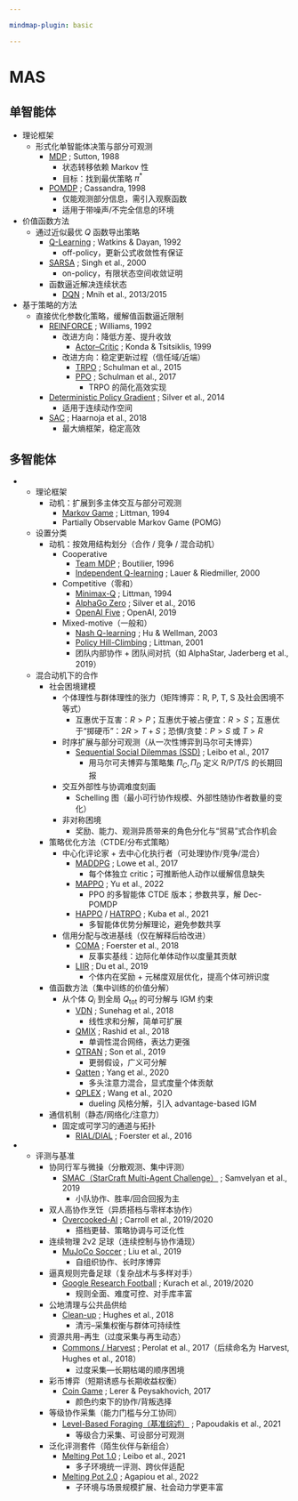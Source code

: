 ```yaml
---

mindmap-plugin: basic

---
```


# MAS

## 单智能体
- 理论框架
    - 形式化单智能体决策与部分可观测
        - [MDP](https://link.springer.com/article/10.1007/BF00992696) ; Sutton, 1988
            - 状态转移依赖 Markov 性
            - 目标：找到最优策略 $\pi^*$
        - [POMDP](https://www.sciencedirect.com/science/article/pii/S000437029800023X) ; Cassandra, 1998
            - 仅能观测部分信息，需引入观察函数
            - 适用于带噪声/不完全信息的环境
- 价值函数方法
    - 通过近似最优 $Q$ 函数导出策略
        - [Q-Learning](https://link.springer.com/article/10.1007/BF00992698) ; Watkins & Dayan, 1992
            - off-policy，更新公式收敛性有保证
        - [SARSA](https://dl.acm.org/doi/10.5555/645529.657617) ; Singh et al., 2000
            - on-policy，有限状态空间收敛证明
        - 函数逼近解决连续状态
            - [DQN](https://arxiv.org/abs/1312.5602) ; Mnih et al., 2013/2015
- 基于策略的方法
    - 直接优化参数化策略，缓解值函数逼近限制
        - [REINFORCE](https://dl.acm.org/doi/10.1145/138243.138273) ; Williams, 1992
            - 改进方向：降低方差、提升收敛
                - [Actor–Critic](https://papers.nips.cc/paper/1786-convergence-properties-of-policy-iteration) ; Konda & Tsitsiklis, 1999
            - 改进方向：稳定更新过程（信任域/近端）
                - [TRPO](https://arxiv.org/abs/1502.05477) ; Schulman et al., 2015
                - [PPO](https://arxiv.org/abs/1707.06347) ; Schulman et al., 2017
                    - TRPO 的简化高效实现
        - [Deterministic Policy Gradient](https://proceedings.mlr.press/v32/silver14.pdf) ; Silver et al., 2014
            - 适用于连续动作空间
        - [SAC](https://arxiv.org/abs/1801.01290) ; Haarnoja et al., 2018
            - 最大熵框架，稳定高效

## 多智能体
-
    - 理论框架
        - 动机：扩展到多主体交互与部分可观测
            - [Markov Game](https://www.jmlr.org/papers/volume4/littman03a/littman03a.pdf) ; Littman, 1994
            - Partially Observable Markov Game (POMG)
    - 设置分类
        - 动机：按效用结构划分（合作 / 竞争 / 混合动机）
            - Cooperative
                - [Team MDP](https://link.springer.com/chapter/10.1007/3-540-61380-2_18) ; Boutilier, 1996
                - [Independent Q-learning](https://link.springer.com/chapter/10.1007/3-540-45545-0_14) ; Lauer & Riedmiller, 2000
            - Competitive（零和）
                - [Minimax-Q](https://www.jmlr.org/papers/volume4/littman03a/littman03a.pdf) ; Littman, 1994
                - [AlphaGo Zero](https://www.nature.com/articles/nature24270) ; Silver et al., 2016
                - [OpenAI Five](https://arxiv.org/abs/1912.06680) ; OpenAI, 2019
            - Mixed-motive（一般和）
                - [Nash Q-learning](https://dl.acm.org/doi/10.1145/502512.502549) ; Hu & Wellman, 2003
                - [Policy Hill-Climbing](https://www.sciencedirect.com/science/article/pii/S0004370201001250) ; Littman, 2001
                - 团队内部协作 + 团队间对抗（如 AlphaStar, Jaderberg et al., 2019）
    - 混合动机下的合作
        - 社会困境建模
            - 个体理性与群体理性的张力（矩阵博弈：R, P, T, S 及社会困境不等式）
                - 互惠优于互害：$R>P$；互惠优于被占便宜：$R>S$；互惠优于“掷硬币”：$2R>T+S$；恐惧/贪婪：$P>S$ 或 $T>R$
            - 时序扩展与部分可观测（从一次性博弈到马尔可夫博弈）
                - [Sequential Social Dilemmas (SSD)](https://arxiv.org/abs/1702.03037) ; Leibo et al., 2017
                    - 用马尔可夫博弈与策略集 $\Pi_C,\Pi_D$ 定义 R/P/T/S 的长期回报
            - 交互外部性与协调难度刻画
                - Schelling 图（最小可行协作规模、外部性随协作者数量的变化）
            - 非对称困境
                - 奖励、能力、观测异质带来的角色分化与“贸易”式合作机会
        - 策略优化方法（CTDE/分布式策略）
            - 中心化评论家 + 去中心化执行者（可处理协作/竞争/混合）
                - [MADDPG](https://arxiv.org/abs/1706.02275) ; Lowe et al., 2017
                    - 每个体独立 critic；可推断他人动作以缓解信息缺失
                - [MAPPO](https://arxiv.org/abs/2103.01955) ; Yu et al., 2022
                    - PPO 的多智能体 CTDE 版本；参数共享，解 Dec-POMDP
                - [HAPPO](https://arxiv.org/abs/2109.11251) / [HATRPO](https://arxiv.org/abs/2109.11251) ; Kuba et al., 2021
                    - 多智能体优势分解理论，避免参数共享
            - 信用分配与改进基线（仅在解释后给改进）
                - [COMA](https://arxiv.org/abs/1705.08926) ; Foerster et al., 2018
                    - 反事实基线：边际化单体动作以度量其贡献
                - [LIIR](https://arxiv.org/abs/1906.10129) ; Du et al., 2019
                    - 个体内在奖励 + 元梯度双层优化，提高个体可辨识度
        - 值函数方法（集中训练的价值分解）
            - 从个体 $Q_i$ 到全局 $Q_{\text{tot}}$ 的可分解与 IGM 约束
                - [VDN](https://arxiv.org/abs/1706.05296) ; Sunehag et al., 2018
                    - 线性求和分解，简单可扩展
                - [QMIX](https://arxiv.org/abs/1803.11485) ; Rashid et al., 2018
                    - 单调性混合网络，表达力更强
                - [QTRAN](https://arxiv.org/abs/1905.05408) ; Son et al., 2019
                    - 更弱假设，广义可分解
                - [Qatten](https://arxiv.org/abs/2002.03939) ; Yang et al., 2020
                    - 多头注意力混合，显式度量个体贡献
                - [QPLEX](https://arxiv.org/abs/2008.01062) ; Wang et al., 2020
                    - dueling 风格分解，引入 advantage-based IGM
        - 通信机制（静态/网络化/注意力）
            - 固定或可学习的通道与拓扑
                - [RIAL/DIAL](https://arxiv.org/abs/1605.06676) ; Foerster et al., 2016
-
    - 评测与基准
        - 协同行军与微操（分散观测、集中评测）
            - [SMAC（StarCraft Multi-Agent Challenge）](https://arxiv.org/abs/1902.04043) ; Samvelyan et al., 2019
                - 小队协作、胜率/回合回报为主
        - 双人高协作烹饪（异质搭档与零样本协作）
            - [Overcooked-AI](https://arxiv.org/abs/1910.05789) ; Carroll et al., 2019/2020
                - 搭档更替、策略协调与可泛化性
        - 连续物理 2v2 足球（连续控制与协作涌现）
            - [MuJoCo Soccer](https://arxiv.org/abs/1902.07151) ; Liu et al., 2019
                - 自组织协作、长时序博弈
        - 逼真规则完备足球（复杂战术与多样对手）
            - [Google Research Football](https://arxiv.org/pdf/1907.11180) ; Kurach et al., 2019/2020
                - 规则全面、难度可控、对手库丰富
        - 公地清理与公共品供给
            - [Clean-up](https://arxiv.org/abs/1803.08884) ; Hughes et al., 2018
                - 清污–采集权衡与群体可持续性
        - 资源共用–再生（过度采集与再生动态）
            - [Commons / Harvest](https://arxiv.org/abs/1707.06600) ; Perolat et al., 2017（后续命名为 Harvest, Hughes et al., 2018）
                - 过度采集—长期枯竭的顺序困境
        - 彩币博弈（短期诱惑与长期收益权衡）
            - [Coin Game](https://arxiv.org/abs/1707.01068) ; Lerer & Peysakhovich, 2017
                - 颜色约束下的协作/背叛选择
        - 等级协作采集（能力门槛与分工协同）
            - [Level-Based Foraging（基准综述）](https://arxiv.org/abs/2006.07869) ; Papoudakis et al., 2021
                - 等级合力采集、可设部分可观测
        - 泛化评测套件（陌生伙伴与新组合）
            - [Melting Pot 1.0](https://proceedings.mlr.press/v139/leibo21a/leibo21a.pdf) ; Leibo et al., 2021
                - 多子环境统一评测、跨伙伴适配
            - [Melting Pot 2.0](https://arxiv.org/abs/2211.02856) ; Agapiou et al., 2022
                - 子环境与场景规模扩展、社会动力学更丰富